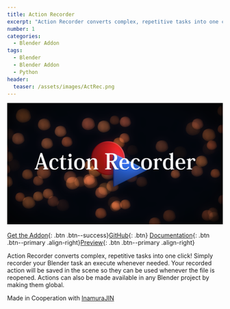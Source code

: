 ```yaml
---
title: Action Recorder
excerpt: "Action Recorder converts complex, repetitive tasks into one click!"
number: 1
categories:
  - Blender Addon
tags:
  - Blender
  - Blender Addon
  - Python
header:
  teaser: /assets/images/ActRec.png
---
```


[![Action Recorder](/assets/images/ActRec.png)](https://github.com/InamuraJIN/ActionRecorder)

[Get the Addon](https://github.com/InamuraJIN/ActionRecorder/releases/latest){: .btn .btn--success}[GitHub](https://github.com/InamuraJIN/ActionRecorder){: .btn}  [Documentation](https://inamurajin.wixsite.com/website/post/tutorial_readme_en){: .btn .btn--primary .align-right}[Preview](https://youtu.be/OA0vjP7D4Ec){: .btn .btn--primary .align-right}

Action Recorder converts complex, repetitive tasks into one click!
Simply recorder your Blender task an execute whenever needed.
Your recorded action will be saved in the scene so they can be used whenever the file is reopened.
Actions can also be made available in any Blender project by making them global.

Made in Cooperation with [InamuraJIN](https://github.com/InamuraJIN)
